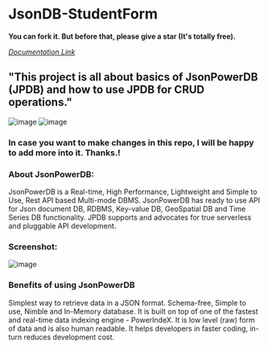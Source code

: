 # JsonDB-StudentForm
**You can fork it. But before that, please give a star (It's totally free).**

_[Documentation Link](https://login2explore.com/jpdb/docs.html)_

## **"This project is all about basics of JsonPowerDB (JPDB) and how to use JPDB for CRUD operations."**

![image](https://github.com/nameera27/JsonDB-StudentForm/assets/120706492/01cfbe60-b9f5-4a6f-943b-06022bc25cfa)
![image](https://github.com/nameera27/JsonDB-StudentForm/assets/120706492/edb1cf32-3d84-404d-86c4-cba77da739a6)



### In case you want to make changes in this repo, I will be happy to add more into it. Thanks.!

### About JsonPowerDB:

JsonPowerDB is a Real-time, High Performance, Lightweight and Simple to Use, Rest API based Multi-mode DBMS. JsonPowerDB has ready to use API for Json document DB, RDBMS, Key-value DB, GeoSpatial DB and Time Series DB functionality. JPDB supports and advocates for true serverless and pluggable API development.

### Screenshot:

![image](https://github.com/nameera27/JsonDB-StudentForm/assets/120706492/a41b4315-d5f8-46b1-82b5-5c95063e5233)

### Benefits of using JsonPowerDB

Simplest way to retrieve data in a JSON format.
Schema-free, Simple to use, Nimble and In-Memory database.
It is built on top of one of the fastest and real-time data indexing engine - PowerIndeX.
It is low level (raw) form of data and is also human readable.
It helps developers in faster coding, in-turn reduces development cost.
